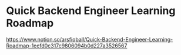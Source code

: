 # Quick Backend Engineer Learning Roadmap
https://www.notion.so/arsfiqball/Quick-Backend-Engineer-Learning-Roadmap-1eefd0c317c9806094b0d227a3526567
